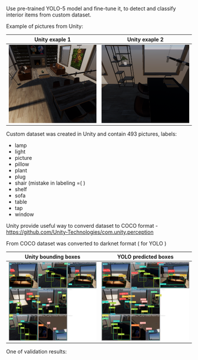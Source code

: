 
Use pre-trained YOLO-5 model and fine-tune it, to detect and classify interior items from custom dataset.

Example of pictures from Unity:

| Unity exaple 1                                                 | Unity exaple 2             |
| -------------------------------------------------------- | ---------------------- |
|![alt text](https://github.com/IrDIE/TestRepo/blob/main/classic_CV/detection/YOLO_unity_dataset/images/step225.camera.png) |![alt text](https://github.com/IrDIE/TestRepo/blob/main/classic_CV/detection/YOLO_unity_dataset/images/step273.camera.png) |




Custom dataset was created in Unity and contain 493 pictures, labels:

* lamp
* light
* picture
* pillow
* plant
* plug
* shair (mistake in labeling =( )
* shelf
* sofa
* table
* tap
* window

Unity provide useful way to converd dataset to COCO format - https://github.com/Unity-Technologies/com.unity.perception

From COCO dataset was converted to darknet format ( for YOLO )

| Unity bounding boxes                                  | YOLO predicted  boxes         |
| -------------------------------------------------------- | ---------------------- |
|![alt text](https://github.com/IrDIE/TestRepo/blob/main/classic_CV/detection/YOLO_unity_dataset/images/val_batch0_labels.jpg) |![alt text](https://github.com/IrDIE/TestRepo/blob/main/classic_CV/detection/YOLO_unity_dataset/images/val_batch0_pred.jpg) |



One of validation results:


